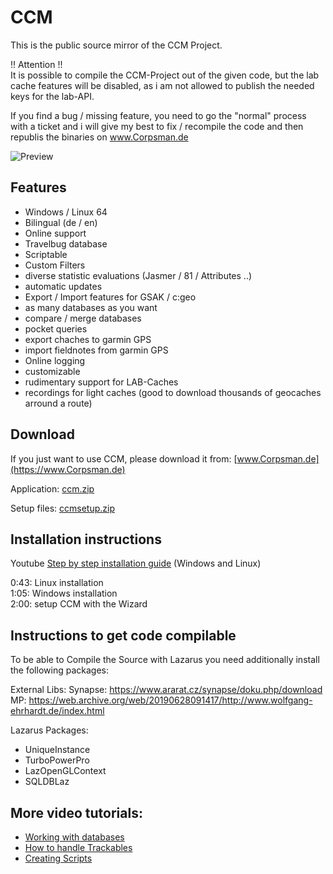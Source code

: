 # CCM
This is the public source mirror of the CCM Project.

!! Attention !!<br>
It is possible to compile the CCM-Project out of the given code, but the lab cache features will be disabled, as i am not allowed to publish the needed keys for the lab-API.

If you find a bug / missing feature, you need to go the "normal" process with a ticket and i will give my best to fix / recompile the code and then republis the binaries on [www.Corpsman.de ](https://www.Corpsman.de)

![Preview](use/Preview.png)

## Features
 - Windows / Linux 64
 - Bilingual (de / en)
 - Online support
 - Travelbug database
 - Scriptable
 - Custom Filters
 - diverse statistic evaluations (Jasmer / 81 / Attributes ..)
 - automatic updates
 - Export / Import features for GSAK / c:geo
 - as many databases as you want
 - compare / merge databases
 - pocket queries
 - export chaches to garmin GPS
 - import fieldnotes from garmin GPS
 - Online logging
 - customizable
 - rudimentary support for LAB-Caches
 - recordings for light caches (good to download thousands of geocaches arround a route)

## Download
If you just want to use CCM, please download it from: [www.Corpsman.de](https://www.Corpsman.de)

Application: [ccm.zip](https://www.corpsman.de/klickcounter.php?url=download/ccm.zip)

Setup files: [ccmsetup.zip](https://www.corpsman.de/klickcounter.php?url=download/ccmsetup.zip)

## Installation instructions

Youtube [Step by step installation guide](https://www.youtube.com/watch?v=XDlOMkwiAGs) (Windows and Linux)

0:43: Linux installation<br>
1:05: Windows installation<br>
2:00: setup CCM with the Wizard<br>

## Instructions to get code compilable

To be able to Compile the Source with Lazarus you need additionally install the following packages:

External Libs:
Synapse: https://www.ararat.cz/synapse/doku.php/download
MP: https://web.archive.org/web/20190628091417/http://www.wolfgang-ehrhardt.de/index.html

Lazarus Packages:
 - UniqueInstance
 - TurboPowerPro
 - LazOpenGLContext
 - SQLDBLaz


## More video tutorials:
 - [Working with databases](https://www.youtube.com/watch?v=QlKnDJi_hL8)
 - [How to handle Trackables](https://www.youtube.com/watch?v=oYHXZXe7-7s)
 - [Creating Scripts](https://www.youtube.com/watch?v=3Inn9QPoyuw)
